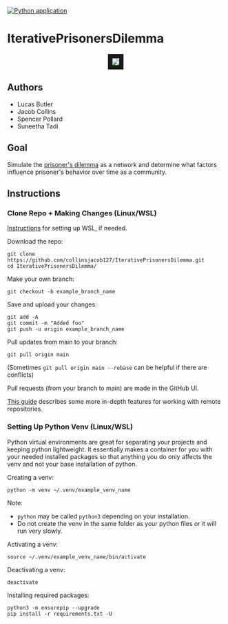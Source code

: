 [![Python application](https://github.com/collinsjacob127/IterativePrisonersDilemma/actions/workflows/python-app.yml/badge.svg)](https://github.com/collinsjacob127/IterativePrisonersDilemma/actions/workflows/python-app.yml)
# IterativePrisonersDilemma

<!-- ![](https://github.com/collinsjacob127/IterativePrisonersDilemma/blob/main/graphs/complete/test1/varying_prisoner_strat.gif) -->
<p align="center">
<img src="https://github.com/collinsjacob127/IterativePrisonersDilemma/blob/main/graphs/gnp/test1/varying_prisoner_strat.gif" border="10"/>
</p>

## Authors

* Lucas Butler
* Jacob Collins
* Spencer Pollard
* Suneetha Tadi

## Goal

Simulate the [prisoner's dilemma](https://en.wikipedia.org/wiki/Prisoner's_dilemma) as a network and determine what factors influence prisoner's behavior over time as a community.

## Instructions

### Clone Repo + Making Changes (Linux/WSL)
[Instructions](https://learn.microsoft.com/en-us/windows/wsl/install) for setting up WSL, if needed.

Download the repo:
```
git clone https://github.com/collinsjacob127/IterativePrisonersDilemma.git
cd IterativePrisonersDilemma/
```
Make your own branch:
```
git checkout -b example_branch_name
```
Save and upload your changes:
```
git add -A
git commit -m "Added foo"
git push -u origin example_branch_name
```
Pull updates from main to your branch:
```
git pull origin main
```
(Sometimes ```git pull origin main --rebase``` can be helpful if there are conflicts)

Pull requests (from your branch to main) are made in the GitHub UI.

[This guide](https://www.digitalocean.com/community/tutorials/how-to-create-a-pull-request-on-github) describes some more in-depth features for working with remote repositories.

### Setting Up Python Venv (Linux/WSL)

Python virtual environments are great for separating your projects and keeping python lightweight. It essentially makes a container for you with your needed installed packages so that anything you do only affects the venv and not your base installation of python.

Creating a venv:
```
python -m venv ~/.venv/example_venv_name
```
Note: 
* ```python``` may be called ```python3``` depending on your installation.
* Do not create the venv in the same folder as your python files or it will run very slowly.

Activating a venv:
```
source ~/.venv/example_venv_name/bin/activate
```

Deactivating a venv:
```
deactivate
```

Installing required packages:
```
python3 -m ensurepip --upgrade
pip install -r requirements.txt -U
```

